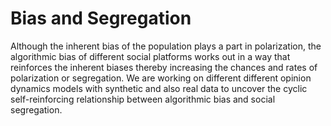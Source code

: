 # Bias and Segregation
Although the inherent bias of the population plays a part in polarization, the algorithmic bias of different social platforms works out in a way that reinforces the inherent biases thereby increasing the chances and rates of polarization or segregation. We are working on different different opinion dynamics models with synthetic and also real data to uncover the cyclic self-reinforcing relationship between algorithmic bias and social segregation.
